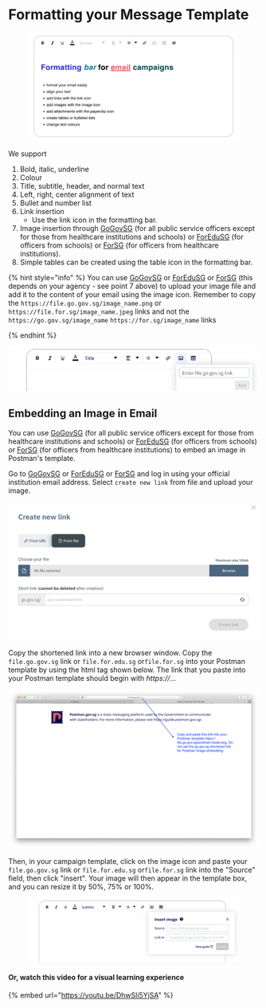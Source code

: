 # Formatting your Message Template

<figure><img src="../../../.gitbook/assets/Screenshot 2023-06-06 at 7.09.21 PM.png" alt=""><figcaption></figcaption></figure>

We support

1. Bold, italic, underline
2. Colour
3. Title, subtitle, header, and normal text
4. Left, right, center alignment of text
5. Bullet and number list
6. Link insertion
   * Use the link icon in the formatting bar.
7. Image insertion through [GoGovSG](https://go.gov.sg/#/) (for all public service officers except for those from healthcare institutions and schools) or [ForEduSG](https://for.edu.sg/#/) (for officers from schools) or [ForSG](https://for.sg/#/) (for officers from healthcare institutions).
8. Simple tables can be created using the table icon in the formatting bar.

{% hint style="info" %}
You can use [GoGovSG](https://go.gov.sg/#/) or [ForEduSG](https://for.edu.sg/#/) or [ForSG](https://for.sg/#/) (this depends on your agency - see point 7 above) to upload your image file and add it to the content of your email using the image icon. Remember to copy the `https://file.go.gov.sg/image_name.png` or `https://file.for.sg/image_name.jpeg` links and not the `https://go.gov.sg/image_name` `https://for.sg/image_name` links

{% endhint %}

![](<../../../.gitbook/assets/Screenshot 2021-02-09 at 3.58.47 PM (1).png>)

## Embedding an Image in Email

You can use [GoGovSG](https://go.gov.sg/#/) (for all public service officers except for those from healthcare institutions and schools) or [ForEduSG](https://for.edu.sg/#/) (for officers from schools) or [ForSG](https://for.sg/#/) (for officers from healthcare institutions) to embed an image in Postman's template.

Go to [GoGovSG](https://go.gov.sg/#/) or [ForEduSG](https://for.edu.sg/#/) or [ForSG](https://for.sg/#/) and log in using your official institution email address. Select `create new link` from file and upload your image.

![](<../../../.gitbook/assets/Screenshot 2020-07-07 at 12.49.03 PM (1).png>)

Copy the shortened link into a new browser window. Copy the `file.go.gov.sg` link or `file.for.edu.sg` or`file.for.sg` into your Postman template by using the html tag shown below. The link that you paste into your Postman template should begin with _https://_...

![](<../../../.gitbook/assets/Screenshot 2020-07-07 at 12.49.52 PM.png>)

Then, in your campaign template, click on the image icon and paste your `file.go.gov.sg` link or `file.for.edu.sg` or`file.for.sg` link into the "Source" field, then click "insert". Your image will then appear in the template box, and you can resize it by 50%, 75% or 100%.

<figure><img src="../../../.gitbook/assets/Screenshot 2022-09-14 at 4.20.13 PM.png" alt=""><figcaption></figcaption></figure>

#### Or, watch this video for a visual learning experience

{% embed url="<https://youtu.be/DhwSli5YjSA>" %}

